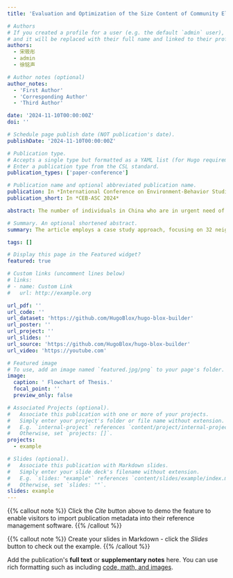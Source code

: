 ```yaml
---
title: 'Evaluation and Optimization of the Size Content of Community Elderly Institutions'

# Authors
# If you created a profile for a user (e.g. the default `admin` user), write the username (folder name) here
# and it will be replaced with their full name and linked to their profile.
authors:
  - 宋筱彤
  - admin
  - 徐铭声

# Author notes (optional)
author_notes:
  - 'First Author'
  - 'Corresponding Author'
  - 'Third Author'

date: '2024-11-10T00:00:00Z'
doi: ''

# Schedule page publish date (NOT publication's date).
publishDate: '2024-11-10T00:00:00Z'

# Publication type.
# Accepts a single type but formatted as a YAML list (for Hugo requirements).
# Enter a publication type from the CSL standard.
publication_types: ['paper-conference']

# Publication name and optional abbreviated publication name.
publication: In *International Conference on Environment-Behavior Studies*
publication_short: In *CEB-ASC 2024*

abstract: The number of individuals in China who are in urgent need of long-term care as they age has reached a significant population. In response to this situation, China has established a significant number of elderly care institutions. However, there is an imbalance between the supply and demand of such facilities. Previous studies have frequently concentrated on individual case analysis or the examination of institutional household types, yet they have largely overlooked the influence of the number and proportion of elderly individuals and their living standards on the scale and scope of services provided by neighboring elderly institutions. The article employs a case study approach, focusing on 32 neighborhoods in Qinhuai District, Nanjing, China, within the Qinhong Street. The study aims to: (1) examine the current distribution of community elderly care institutions, (2) utilize Python to crawl network data, conduct community information collection, and employ other methods to gather information about the elderly population. The number of households and housing prices of the neighborhood are used as units of analysis. Principal component analysis is employed to reduce the dimensionality of the data, thereby extracting four types of integrated elderly living standards and the number of elderly people in the area. The influencing factors were identified and visualized using ArcGis, and the data were graded using the quartile method. The establishment of three types of demand grades in terms of population and living standard provides a scientific theoretical basis for the setting of facility grades of community-based elderly care organizations.

# Summary. An optional shortened abstract.
summary: The article employs a case study approach, focusing on 32 neighborhoods in Qinhuai District, Nanjing, China, within the Qinhong Street. 

tags: []

# Display this page in the Featured widget?
featured: true

# Custom links (uncomment lines below)
# links:
# - name: Custom Link
#   url: http://example.org

url_pdf: ''
url_code: ''
url_dataset: 'https://github.com/HugoBlox/hugo-blox-builder'
url_poster: ''
url_project: ''
url_slides: ''
url_source: 'https://github.com/HugoBlox/hugo-blox-builder'
url_video: 'https://youtube.com'

# Featured image
# To use, add an image named `featured.jpg/png` to your page's folder.
image:
  caption: ' Flowchart of Thesis.'
  focal_point: ''
  preview_only: false

# Associated Projects (optional).
#   Associate this publication with one or more of your projects.
#   Simply enter your project's folder or file name without extension.
#   E.g. `internal-project` references `content/project/internal-project/index.md`.
#   Otherwise, set `projects: []`.
projects:
  - example

# Slides (optional).
#   Associate this publication with Markdown slides.
#   Simply enter your slide deck's filename without extension.
#   E.g. `slides: "example"` references `content/slides/example/index.md`.
#   Otherwise, set `slides: ""`.
slides: example
---
```


{{% callout note %}}
Click the _Cite_ button above to demo the feature to enable visitors to import publication metadata into their reference management software.
{{% /callout %}}

{{% callout note %}}
Create your slides in Markdown - click the _Slides_ button to check out the example.
{{% /callout %}}

Add the publication's **full text** or **supplementary notes** here. You can use rich formatting such as including [code, math, and images](https://docs.hugoblox.com/content/writing-markdown-latex/).
